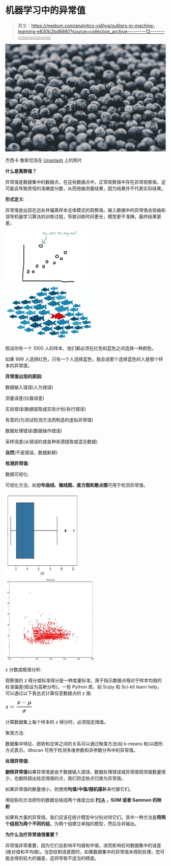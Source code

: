 # 机器学习中的异常值

> 原文：<https://medium.com/analytics-vidhya/outliers-in-machine-learning-e830b2bd8660?source=collection_archive---------12----------------------->

![](img/9313be24a7bf92bbb551c843e6d5c94a.png)

杰西卡·鲁斯切洛在 [Unsplash](https://unsplash.com?utm_source=medium&utm_medium=referral) 上的照片

**什么是离群值？**

异常值是数据集中的数据点，在这些数据点中，正常观察值中存在异常观察值，这可能会导致奇怪的准确度分数，从而扭曲测量结果，因为结果并不代表实际结果。

**形式定义**:

异常值是出现在远处并偏离样本总体模式的观察值。输入数据中的异常值会扭曲和误导机器学习算法的训练过程，导致训练时间更长，模型更不准确，最终结果更差。

![](img/4dd595693e60302ce812e2e4381342d9.png)![](img/52b57976afb8ef47f5cafeb3dc95b9f7.png)

假设你有一个 1000 人的样本，他们都必须在红色和蓝色之间选择一种颜色。

如果 999 人选择红色，只有一个人选择蓝色，我会说那个选择蓝色的人是那个样本的异常值。

**异常值出现的原因:**

数据输入错误(人为错误)

测量误差(仪器误差)

实验错误(数据提取或实验计划/执行错误)

有意的(为测试检测方法而制造的虚拟异常值)

数据处理错误(数据操作错误)

采样误差(从错误的或各种来源提取或混合数据)

**自然**(不是错误，数据新颖)

**检测异常值:**

数据可视化:

可视化方法，如**分布曲线、箱线图、直方图和散点图**可用于检测异常值。

![](img/d8b0d725230c75828b6cd6e14508bed0.png)![](img/828a63ba3ccf933b6e287db27d436421.png)

z 分数或极值分析:

观察值的 z 得分或标准得分是一种度量标准，用于指示数据点相对于样本均值的标准偏差(假设为高斯分布)。一些 Python 库，如 Scipy 和 Sci-kit learn help，可以通过以下表达式计算任意数据点的 z 值:

![](img/7876c6f87090518a11a14b199010d100.png)

计算数据集上每个样本的 z 得分时，必须指定阈值。

聚类方法:

数据集中特征、趋势和总体之间的关系可以通过聚类方法(如 k-means 和)以图形方式表示。dbscan 可用于检测多维参数和非参数分布中的异常值。

**处理异常值:**

**删除异常值**如果异常值是由于数据输入错误、数据处理错误或异常值观测值数量很少，也删除超出给定阈值的点，我们将这些点归类为异常值。

如果异常值的数量很小，则使用**均值/中值/随机插补**来代替它们。

用投影的方法把你的数据总结成两个维度比如 [**PCA**](https://machinelearningmastery.com/calculate-principal-component-analysis-scratch-python/) **，SOM 或者 Sammon 的映射**

如果有大量的异常值，我们应该在统计模型中分别对待它们。其中一种方法是**将两个组视为两个不同的组**，为两个组建立单独的模型，然后合并输出。

**为什么治疗异常值很重要？**

异常值非常重要，因为它们会影响平均值和中值，进而影响任何数据集中的误差(绝对值和平均值)。当您绘制误差图时，如果数据集中的异常值未得到处理，您可能会得到较大的偏差，这将导致不适当的精度。